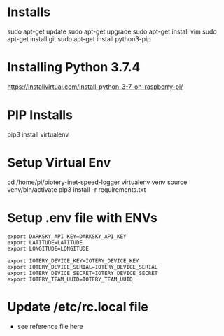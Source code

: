 
# Installs
sudo apt-get update
sudo apt-get upgrade
sudo apt-get install vim
sudo apt-get install git
sudo apt-get install python3-pip

# Installing Python 3.7.4
https://installvirtual.com/install-python-3-7-on-raspberry-pi/

# PIP Installs
pip3 install virtualenv

# Setup Virtual Env
cd /home/pi/piotery-inet-speed-logger
virtualenv venv
source venv/bin/activate
pip3 install -r requirements.txt

# Setup .env file with ENVs
```
export DARKSKY_API_KEY=DARKSKY_API_KEY
export LATITUDE=LATITUDE
export LONGITUDE=LONGITUDE

export IOTERY_DEVICE_KEY=IOTERY_DEVICE_KEY
export IOTERY_DEVICE_SERIAL=IOTERY_DEVICE_SERIAL
export IOTERY_DEVICE_SECRET=IOTERY_DEVICE_SECRET
export IOTERY_TEAM_UUID=IOTERY_TEAM_UUID
```

# Update /etc/rc.local file
* see reference file here

